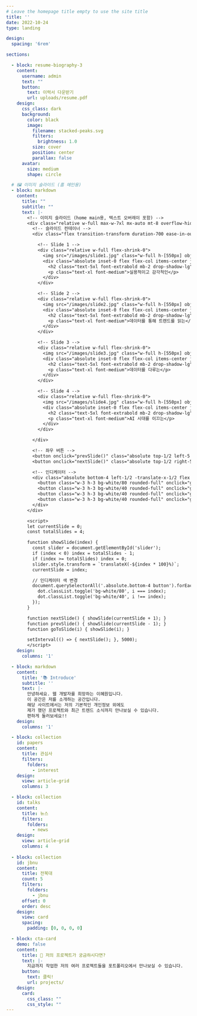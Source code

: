 ```yaml
---
# Leave the homepage title empty to use the site title
title: ''
date: 2022-10-24
type: landing

design:
  spacing: '6rem'

sections:

  - block: resume-biography-3
    content:
      username: admin
      text: ""
      button:
        text: 이력서 다운받기
        url: uploads/resume.pdf
    design:
      css_class: dark
      background:
        color: black
        image:
          filename: stacked-peaks.svg
          filters:
            brightness: 1.0
          size: cover
          position: center
          parallax: false
      avatar:
        size: medium
        shape: circle

  # 🖼️ 이미지 슬라이드 (홈 메인용)
  - block: markdown
    content:
      title: ""
      subtitle: ""
      text: |-
        <!-- 이미지 슬라이드 (home main용, 텍스트 오버레이 포함) -->
        <div class="relative w-full max-w-7xl mx-auto mt-8 overflow-hidden rounded-2xl shadow-xl">
          <!-- 슬라이드 컨테이너 -->
          <div class="flex transition-transform duration-700 ease-in-out" id="slider">

            <!-- Slide 1 -->
            <div class="relative w-full flex-shrink-0">
              <img src="/images/slide1.jpg" class="w-full h-[550px] object-cover opacity-70" alt="Slide 1">
              <div class="absolute inset-0 flex flex-col items-center justify-center text-white text-center">
                <h2 class="text-5xl font-extrabold mb-2 drop-shadow-lg">웹 서비스 설계</h2>
                <p class="text-xl font-medium">실용적이고 감각적인</p>
              </div>
            </div>

            <!-- Slide 2 -->
            <div class="relative w-full flex-shrink-0">
              <img src="/images/slide2.jpg" class="w-full h-[550px] object-cover opacity-70" alt="Slide 2">
              <div class="absolute inset-0 flex flex-col items-center justify-center text-white text-center">
                <h2 class="text-5xl font-extrabold mb-2 drop-shadow-lg">빅데이터</h2>
                <p class="text-xl font-medium">데이터를 통해 트렌드를 읽는</p>
              </div>
            </div>

            <!-- Slide 3 -->
            <div class="relative w-full flex-shrink-0">
              <img src="/images/slide3.jpg" class="w-full h-[550px] object-cover opacity-70" alt="Slide 3">
              <div class="absolute inset-0 flex flex-col items-center justify-center text-white text-center">
                <h2 class="text-5xl font-extrabold mb-2 drop-shadow-lg">데이터베이스</h2>
                <p class="text-xl font-medium">데이터를 다루는</p>
              </div>
            </div>

            <!-- Slide 4 -->
            <div class="relative w-full flex-shrink-0">
              <img src="/images/slide4.jpg" class="w-full h-[550px] object-cover opacity-70" alt="Slide 4">
              <div class="absolute inset-0 flex flex-col items-center justify-center text-white text-center">
                <h2 class="text-5xl font-extrabold mb-2 drop-shadow-lg">AI</h2>
                <p class="text-xl font-medium">AI 시대를 이끄는</p>
              </div>
            </div>

          </div>

          <!-- 좌우 버튼 -->
          <button onclick="prevSlide()" class="absolute top-1/2 left-5 transform -translate-y-1/2 bg-black/40 text-white px-4 py-2 rounded-full hover:bg-black/70 text-2xl">‹</button>
          <button onclick="nextSlide()" class="absolute top-1/2 right-5 transform -translate-y-1/2 bg-black/40 text-white px-4 py-2 rounded-full hover:bg-black/70 text-2xl">›</button>

          <!-- 인디케이터 -->
          <div class="absolute bottom-4 left-1/2 -translate-x-1/2 flex gap-2">
            <button class="w-3 h-3 bg-white/80 rounded-full" onclick="goToSlide(0)"></button>
            <button class="w-3 h-3 bg-white/40 rounded-full" onclick="goToSlide(1)"></button>
            <button class="w-3 h-3 bg-white/40 rounded-full" onclick="goToSlide(2)"></button>
            <button class="w-3 h-3 bg-white/40 rounded-full" onclick="goToSlide(3)"></button>
          </div>
        </div>

        <script>
        let currentSlide = 0;
        const totalSlides = 4;

        function showSlide(index) {
          const slider = document.getElementById('slider');
          if (index < 0) index = totalSlides - 1;
          if (index >= totalSlides) index = 0;
          slider.style.transform = `translateX(-${index * 100}%)`;
          currentSlide = index;

          // 인디케이터 색 변경
          document.querySelectorAll('.absolute.bottom-4 button').forEach((dot, i) => {
            dot.classList.toggle('bg-white/80', i === index);
            dot.classList.toggle('bg-white/40', i !== index);
          });
        }

        function nextSlide() { showSlide(currentSlide + 1); }
        function prevSlide() { showSlide(currentSlide - 1); }
        function goToSlide(i) { showSlide(i); }

        setInterval(() => { nextSlide(); }, 5000);
        </script>
    design:
      columns: '1'

  - block: markdown
    content:
      title: '📚 Introduce'
      subtitle: ''
      text: |-
        안녕하세요. 웹 개발자를 희망하는 이혜원입니다.  
        이 공간은 저를 소개하는 공간입니다.  
        해당 사이트에서는 저의 기본적인 개인정보 외에도  
        제가 했던 프로젝트와 최근 트렌드 소식까지 만나보실 수 있습니다.  
        편하게 둘러보세요!!
    design:
      columns: '1'

  - block: collection
    id: papers
    content:
      title: 관심사
      filters:
        folders:
          - interest
    design:
      view: article-grid 
      columns: 3

  - block: collection
    id: talks
    content:
      title: 뉴스
      filters:
        folders:
          - news     
    design:
      view: article-grid
      columns: 4
          
  - block: collection
    id: jbnu
    content:
      title: 전북대
      count: 5
      filters:
        folders: 
          - jbnu
      offset: 0
      order: desc
    design:
      view: card
      spacing:
        padding: [0, 0, 0, 0]

  - block: cta-card
    demo: false
    content:
      title: 🚀 저의 프로젝트가 궁금하시다면?
      text: |-
        지금까지 작업한 저의 여러 프로젝트들을 포트폴리오에서 만나보실 수 있습니다. 
      button:
        text: 클릭!
        url: projects/
    design:
      card:
        css_class: ""
        css_style: ""
---
```


